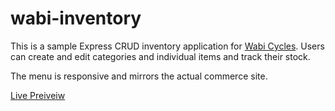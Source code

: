 # wabi-inventory
This is a sample Express CRUD inventory application for [Wabi Cycles](https://wabicycles.com/). Users can create and edit categories and individual items and track their stock. 

The menu is responsive and mirrors the actual commerce site. 

[Live Preiveiw](https://floating-earth-10962.herokuapp.com/inventory)
